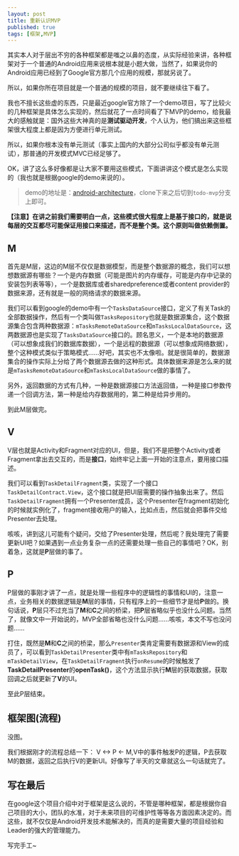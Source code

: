 ```yaml
---
layout: post
title: 重新认识MVP
published: true
tags: [框架,MVP]
---
```


其实本人对于层出不穷的各种框架都是嗤之以鼻的态度，从实际经验来讲，各种框架对于一个普通的Android应用来说根本就是小题大做，当然了，如果说你的Android应用已经到了Google官方那几个应用的规模，那就另说了。

所以，如果你所在项目就是一个普通的规模的项目，就不要继续往下看了。

我也不擅长这些虚的东西，只是最近google官方除了一个demo项目，写了比较火的几种框架是具体怎么实现的，然后就花了一点时间看了下MVP的demo，给我最大的感触就是：国外这些大神真的是**测试驱动开发**，个人认为，他们搞出来这些框架很大程度上都是因为方便进行单元测试。

所以，如果你根本没有单元测试（事实上国内的大部分公司似乎都没有单元测试），那普通的开发模式MVC已经足够了。

OK，讲了这么多好像都是让大家不要用这些模式，下面讲讲这个模式是怎么实现的（我也就是根据google的demo来说的）。

> demo的地址是：[android-architecture](https://github.com/googlesamples/android-architecture)，clone下来之后切到`todo-mvp`分支上即可。

**【注意】在讲之前我们需要明白一点，这些模式很大程度上是基于接口的，就是说每层的交互都尽可能保证用接口来描述，而不是整个类。这个原则叫做依赖倒置。**

## M

首先是M层，这边的M层不仅仅是数据模型，而是整个数据源的概念，我们可以想想数据源有哪些？一个是内存数据（可能是图片的内存缓存，可能是内存中记录的安装包列表等等），一个是数据库或者sharedpreference或者content provider的数据来源，还有就是一般的网络请求的数据来源。

我们可以看到google的demo中有一个`TasksDataSource`接口，定义了有关Task的全部数据操作，然后有一个类叫做`TasksRepository`也就是数据源集合，这个数据源集合包含两种数据源：`mTasksRemoteDataSource`和`mTasksLocalDataSource`，这两数据源也是实现了`TasksDataSource`接口的。顾名思义，一个是本地的数据源（可以想象成我们的数据库数据），一个是远程的数据源（可以想象成网络数据），整个这种模式类似于策略模式......好吧，其实也不太像啦。就是很简单的，数据源集合的操作实际上分给了两个数据源去做的这种形式。具体数据来源是怎么来的就是`mTasksRemoteDataSource`和`mTasksLocalDataSource`做的事情了。

另外，返回数据的方式有几种，一种是数据源接口方法返回值，一种是接口参数传递一个回调方法，第一种是给内存数据用的，第二种是给异步用的。

到此M层做完。

## V

V层也就是Activity和Fragment对应的UI，但是，我们不是把整个Activity或者Fragment拿出去交互的，而是**接口**，始终牢记上面一开始的注意点，要用接口描述。

我们可以看到`TaskDetailFragment`类，实现了一个接口`TaskDetailContract.View`，这个接口就是把UI层需要的操作抽象出来了。然后`TaskDetailFragment`拥有一个Presenter成员，这个Presenter在fragment初始化的时候就实例化了，fragment接收用户的输入，比如点击，然后就会把事件交给Presenter去处理。

咳咳，讲到这儿可能有个疑问，交给了Presenter处理，然后呢？我处理完了需要更新UI吧？如果遇到一点业务复杂一点的还需要处理一些自己的事情吧？OK，别着急，这就是**P**层做的事了。

## P

P层做的事刚才讲了一点，就是处理一些程序中的逻辑性的事情和UI的，注意一点，业务相关的数据逻辑是**M**层的事情，只有程序上的一些细节才是给**P**做的。换句话说，**P**层只不过充当了**M**和**C**之间的桥梁，把**P**层省略似乎也没什么问题。当然了，就像文中一开始说的，MVP全部省略也没什么问题......咳咳，本文不写也没问题......

打住，既然是**M**和**C**之间的桥梁，那么`Presenter`类肯定需要有数据源和View的成员了，可以看到`TaskDetailPresenter`类中有`mTasksRepository`和`mTaskDetailView`，在`TaskDetailFragment`执行`onResume`的时候触发了**TaskDetailPresenter**的**openTask()**，这个方法显示执行**M**层的获取数据，获取回调之后就更新了**V**的UI。

至此P层结束。

## 框架图(流程)

没图。

我们根据刚才的流程总结一下： V <-> P <- M,V中的事件触发P的逻辑，P去获取M的数据，返回之后执行V的更新UI。好像写了半天的文章就这么一句话就完了。

## 写在最后

在google这个项目介绍中对于框架是这么说的，不管是哪种框架，都是根据你自己项目的大小，团队的水准，对于未来项目的可维护性等等各方面因素决定的。而这些，就不仅仅是Android开发技术能解决的，而真的是需要大量的项目经验和Leader的强大的管理能力。

写完手工~
